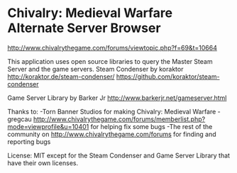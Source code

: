 Chivalry: Medieval Warfare Alternate Server Browser
===================================================

http://www.chivalrythegame.com/forums/viewtopic.php?f=69&t=10664

This application uses open source libraries to query the Master Steam Server and the game servers.
Steam Condenser by koraktor
http://koraktor.de/steam-condenser/
https://github.com/koraktor/steam-condenser

Game Server Library by Barker Jr
http://www.barkerjr.net/gameserver.html

Thanks to:
-Torn Banner Studios for making Chivalry: Medieval Warfare
-gregcau http://www.chivalrythegame.com/forums/memberlist.php?mode=viewprofile&u=10401 for helping fix some bugs
-The rest of the community on http://www.chivalrythegame.com/forums for finding and reporting bugs

License: MIT except for the Steam Condenser and Game Server Library that have their own licenses.